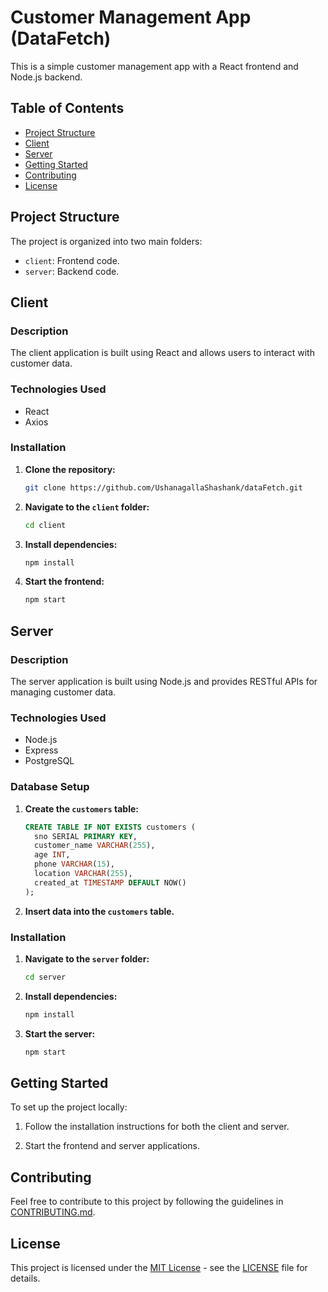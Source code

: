 # Customer Management App (DataFetch)

This is a simple customer management app with a React frontend and Node.js backend.

## Table of Contents

- [Project Structure](#project-structure)
- [Client](#client)
- [Server](#server)
- [Getting Started](#getting-started)
- [Contributing](#contributing)
- [License](#license)

## Project Structure

The project is organized into two main folders:

- `client`: Frontend code.
- `server`: Backend code.

## Client

### Description

The client application is built using React and allows users to interact with customer data.

### Technologies Used

- React
- Axios

### Installation

1. **Clone the repository:**

    ```bash
    git clone https://github.com/UshanagallaShashank/dataFetch.git
    ```

2. **Navigate to the `client` folder:**

    ```bash
    cd client
    ```

3. **Install dependencies:**

    ```bash
    npm install
    ```

4. **Start the frontend:**

    ```bash
    npm start
    ```

## Server

### Description

The server application is built using Node.js and provides RESTful APIs for managing customer data.

### Technologies Used

- Node.js
- Express
- PostgreSQL

### Database Setup

1. **Create the `customers` table:**

    ```sql
    CREATE TABLE IF NOT EXISTS customers (
      sno SERIAL PRIMARY KEY,
      customer_name VARCHAR(255),
      age INT,
      phone VARCHAR(15),
      location VARCHAR(255),
      created_at TIMESTAMP DEFAULT NOW()
    );
    ```

2. **Insert data into the `customers` table.**

### Installation

1. **Navigate to the `server` folder:**

    ```bash
    cd server
    ```

2. **Install dependencies:**

    ```bash
    npm install
    ```

3. **Start the server:**

    ```bash
    npm start
    ```

## Getting Started

To set up the project locally:

1. Follow the installation instructions for both the client and server.

2. Start the frontend and server applications.

## Contributing

Feel free to contribute to this project by following the guidelines in [CONTRIBUTING.md](CONTRIBUTING.md).

## License

This project is licensed under the [MIT License](LICENSE) - see the [LICENSE](LICENSE) file for details.
